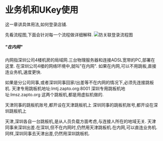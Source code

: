 # 业务机和UKey使用

这一章讲具体用法,如何登录店铺.

先看流程图,下面会针对每一个流程做详细解释.
![防关联登录流程图](http://lemai.oss-cn-shenzhen.aliyuncs.com/gitbook_netlogin/%E9%98%B2%E5%85%B3%E8%81%94%E7%99%BB%E5%BD%95%E6%B5%81%E7%A8%8B%E5%9B%BE.jpeg)


##### "在内网"
内网指深圳公司4楼机房的局域网.三台物理服务器和连接ADSL宽带的PC,部署在这里.
在深圳公司4楼的网络环境中,就叫"在内网".
如果在内网,可以不用跳板,直接连业务机,速度更快.

如果是分公司同事,或者深圳同事回家/出差等不在内网的情况下,必须先连接跳板机.
天津专用跳板机地址:lmtj.zapto.org:8001
深圳专用跳板机地址:lmsz.zapto.org
这两个跳板机,都是用虚拟机做的.

天津同事的跳板机账号,都开设在天津跳板机上
深圳同事的跳板机账号,都开设在深圳跳板机上

天津,深圳各自一台跳板机,是从人员负载方面考虑,与连接人所在的地域无关.
天津同事来深圳出差.在深圳,但不在内网时,仍然用天津跳板机.在内网,可以直连业务机.
同样,深圳同事去天津出差,仍然用深圳跳板机.
